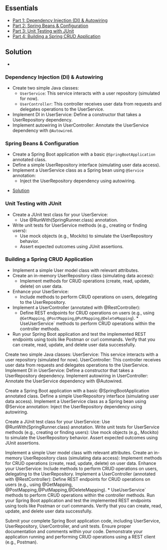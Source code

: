 ## Essentials

- [Part 1: Dependency Injection (DI) & Autowiring](#dependency-injection-di--autowiring)
- [Part 2: Spring Beans & Configuration](#spring-beans--configuration)
- [Part 3: Unit Testing with JUnit](#unit-testing-with-junit)
- [Part 4: Building a Spring CRUD Application](#building-a-spring-crud-application)

## Solution
- []()

### Dependency Injection (DI) & Autowiring

- Create two simple Java classes:
    - `UserService`: This service interacts with a user repository (simulated for now).
    - `UserController`: This controller receives user data from requests and delegates operations to the UserService.
- Implement DI in UserService:
Define a constructor that takes a UserRepository dependency.
- Implement autowiring in UserController:
Annotate the UserService dependency with `@Autowired`.


### Spring Beans & Configuration

- Create a Spring Boot application with a basic `@SpringBootApplication` annotated class.
- Define a simple UserRepository interface (simulating user data access).
- Implement a UserService class as a Spring bean using `@Service` annotation:
    - Inject the UserRepository dependency using autowiring.

* [Solution](./Part%202/)

### Unit Testing with JUnit

- Create a JUnit test class for your UserService:
    - Use @RunWith(SpringRunner.class) annotation.
- Write unit tests for UserService methods (e.g., creating or finding users):
    - Use mock objects (e.g., Mockito) to simulate the UserRepository behavior.
    - Assert expected outcomes using JUnit assertions.


### Building a Spring CRUD Application

- Implement a simple User model class with relevant attributes.
- Create an in-memory UserRepository class (simulating data access):
    - Implement methods for CRUD operations (create, read, update, delete) on user data.
- Enhance your UserService:
    - Include methods to perform CRUD operations on users, delegating to the UserRepository.
- Implement a UserController (annotated with @RestController):
    - Define REST endpoints for CRUD operations on users (e.g., using `@GetMapping`, `@PostMapping`,`@PutMapping`,`@DeleteMapping`). * UseUserService` methods to perform CRUD operations within the controller methods.
- Run your Spring Boot application and test the implemented REST endpoints using tools like Postman or curl commands. Verify that you can create, read, update, and delete user data successfully.



Create two simple Java classes:
UserService: This service interacts with a user repository (simulated for now).
UserController: This controller receives user data from requests and delegates operations to the UserService.
Implement DI in UserService: Define a constructor that takes a UserRepository dependency.
Implement autowiring in UserController: Annotate the UserService dependency with @Autowired.


Create a Spring Boot application with a basic @SpringBootApplication annotated class.
Define a simple UserRepository interface (simulating user data access).
Implement a UserService class as a Spring bean using @Service annotation:
Inject the UserRepository dependency using autowiring.


Create a JUnit test class for your UserService:
Use @RunWith(SpringRunner.class) annotation.
Write unit tests for UserService methods (e.g., creating or finding users):
Use mock objects (e.g., Mockito) to simulate the UserRepository behavior.
Assert expected outcomes using JUnit assertions.



Implement a simple User model class with relevant attributes.
Create an in-memory UserRepository class (simulating data access):
Implement methods for CRUD operations (create, read, update, delete) on user data.
Enhance your UserService:
Include methods to perform CRUD operations on users, delegating to the UserRepository.
Implement a UserController (annotated with @RestController):
Define REST endpoints for CRUD operations on users (e.g., using @GetMapping, @PostMapping,@PutMapping,@DeleteMapping). * UseUserService` methods to perform CRUD operations within the controller methods.
Run your Spring Boot application and test the implemented REST endpoints using tools like Postman or curl commands. Verify that you can create, read, update, and delete user data successfully.


Submit your complete Spring Boot application code, including UserService, UserRepository, UserController, and unit tests.
Ensure proper documentation and comments within your code.
Demonstrate your application running and performing CRUD operations using a REST client (e.g., Postman).


